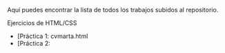 Aquí puedes encontrar la lista de todos los trabajos subidos al repositorio.

 Ejercicios de HTML/CSS
* [Práctica 1: cvmarta.html
* [Práctica 2: 

